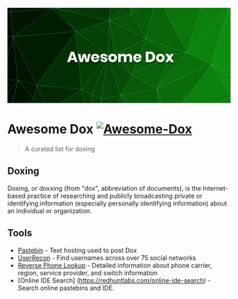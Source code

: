 
![Awesome-dox](banner.png)
# Awesome Dox [![Awesome-Dox](https://awesome.re/badge.svg)](https://awesome.re)
> A curated list for doxing

## Doxing

Doxing, or doxxing (from "dox", abbreviation of documents), is the Internet-based practice of researching and publicly broadcasting private or identifying information (especially personally identifying information) about an individual or organization.

## Tools

* [Pastebin](https://pastebin.com) - Text hosting used to post Dox
* [UserRecon](https://github.com/thelinuxchoice/userrecon) - Find usernames across over 75 social networks
* [Reverse Phone Lookup](https://www.reversephonelookup.com) - Detailed information about phone carrier, region, service provider, and switch information
* [Online IDE Search] (https://redhuntlabs.com/online-ide-search) - Search online pastebins and IDE.
